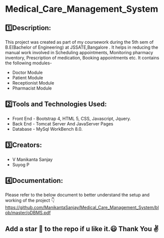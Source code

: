 # Medical_Care_Management_System
## 1️⃣Description:
This project was created as part of my coursework during the 5th sem of B.E(Bachelor of Engineering) at JSSATE,Bangalore . It helps in reducing the manual work involved in Scheduling appointments, Monitoring pharmacy inventory, Prescription of medication, Booking appointments etc.  It contains the following modules-
* Doctor Module 
* Patient Module
* Receptionist Module
* Pharmacist Module
## 2️⃣Tools and Technologies Used:
* Front End -  Bootstrap 4, HTML 5, CSS, Javascript, Jquery.
* Back End - Tomcat Server And JavaServer Pages 
* Database -  MySql WorkBench 8.0.
## 3️⃣Creators:
* V Manikanta Sanjay
* Suyog P
## 4️⃣Documentation:
Please refer to the below document to better understand the setup and working of the project 👇
https://github.com/ManikantaSanjay/Medical_Care_Management_System/blob/master/oDBMS.pdf


## Add a star 🌟 to the repo if u like it.😃 Thank You ✌️

